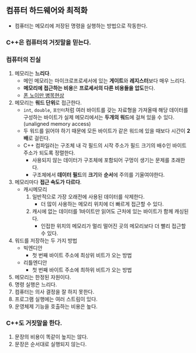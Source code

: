 ## 컴퓨터 하드웨어와 최적화
- 컴퓨터는 메모리에 저장된 명령을 실행하는 방법으로 작동한다.

### C++은 컴퓨터의 거짓말을 믿는다.

### 컴퓨터의 진실
1. 메모리는 **느리다**.
    - 메인 메모리는 마이크로프로세서에 있는 **게이트**와 **레지스터**보다 매우 느리다.
    - **메모리에 접근하는 비용**은 **프로세서의 다른 비용들을 압도**한다.
    - [폰 노이만 병목현상](https://ko.wikipedia.org/wiki/%ED%8F%B0_%EB%85%B8%EC%9D%B4%EB%A7%8C_%EA%B5%AC%EC%A1%B0)
2. 메모리는 **워드 단위**로 접근한다.
    - `int`, `double`, `포인터`처럼 여러 바이트를 갖는 자료형을 가져올때 해당 데이터를 구성하는 바이트가 실제 메모리에서는 **두개의 워드**에 걸쳐 있을 수 있다. (unaligned memory access)
    - 두 워드를 읽어야 하기 때문에 모든 바이트가 같은 워드에 있을 때보다 시간이 **2배**로 걸린다.
    - C++ 컴파일러는 구조체 내 각 필드의 시작 주소가 필드 크기의 배수인 바이트 주소가 되도록 정렬한다.
        - 사용되지 않는 데이터가 구조체에 포함되어 구멍이 생기는 문제를 초래한다.
        - 구조체에서 **데이터 필드**의 **크기**와 **순서**에 주의를 기울여야한다.
3. 메모리마다 **접근 속도가 다르다**.
    - 캐시메모리
        1. 일반적으로 가장 오래전에 사용된 데이터를 삭제한다.
            - 더 많이 사용하는 메모리 위치에 더 빠르게 접근할 수 있다.
        2. 캐시에 없는 데이터를 1바이트만 읽어도 근처에 있는 바이트가 함께 캐싱된다.
            - 인접한 위치의 메모리가 멀리 떨어진 곳의 메모리보다 더 빨리 접근할 수 있다.
4. 워드를 저장하는 두 가지 방법
    - 빅엔디안
        - 첫 번째 바이트 주소에 최상위 비트가 오는 방법
    - 리틀엔디안
        - 첫 번째 바이트 주소에 최하위 비트가 오는 방법
5. 메모리는 한정된 자원이다.
6. 명령 실행은 느리다.
7. 컴퓨터는 의사 결정을 잘 하지 못한다.
8. 프로그램 실행에는 여러 스트림이 있다.
9. 운영체제 기능을 호출하는 비용은 높다.

### C++도 거짓말을 한다.
1. 문장의 비용이 똑같이 높지는 않다.
2. 문장은 순서대로 실행되지 않는다.